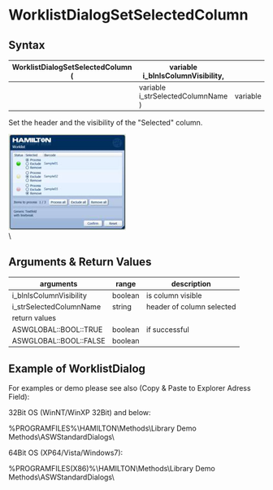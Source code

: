 # WorklistDialogSetSelectedColumn

## Syntax

| WorklistDialogSetSelectedColumn ( | variable i\_blnIsColumnVisibility,  |          |
| --------------------------------- | ----------------------------------- | -------- |
|                                   | variable i\_strSelectedColumnName ) | variable |

Set the header and the visibility of the "Selected" column.

![](<../../../../.gitbook/assets/image (19) (1) (1) (1).png>)\
\


## Arguments & Return Values

| arguments                | range   | description               |
| ------------------------ | ------- | ------------------------- |
| i\_blnIsColumnVisibility | boolean | is column visible         |
| i\_strSelectedColumnName | string  | header of column selected |
| return values            |         |                           |
| ASWGLOBAL::BOOL::TRUE    | boolean | if successful             |
| ASWGLOBAL::BOOL::FALSE   | boolean |                           |

## Example of WorklistDialog

For examples or demo please see also (Copy & Paste to Explorer Adress Field):

32Bit OS (WinNT/WinXP 32Bit) and below:

%PROGRAMFILES%\HAMILTON\Methods\Library Demo Methods\ASWStandardDialogs\\

64Bit OS (XP64/Vista/Windows7):

%PROGRAMFILES(X86)%\HAMILTON\Methods\Library Demo Methods\ASWStandardDialogs\\
